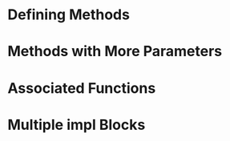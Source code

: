 # Defining Methods





# Methods with More Parameters





# Associated Functions




# Multiple impl Blocks
